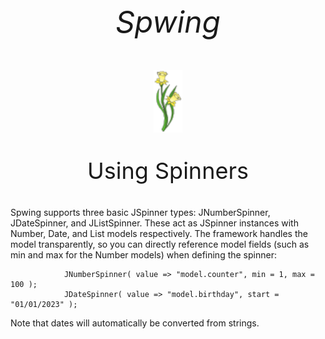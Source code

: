 <p style="text-align: center; font-size: 48px; font-style: italic">
Spwing
</p>

<div style="text-align: center;">
    <img src="https://github.com/bobhablutzel/spwing/blob/main/src/main/resources/com/hablutzel/spwing/component/Spwing.png?raw=true"
         alt="Spwing logo: A daffodil"
         height="100">
    <!-- Spwing logo attribution: CortoFrancese, CC BY-SA 4.0 <https://creativecommons.org/licenses/by-sa/4.0>, via Wikimedia Commons -->
</div>

<p style="text-align: center; font-size: 36px">
Using Spinners
</p>

Spwing supports three basic JSpinner types: JNumberSpinner, JDateSpinner, and JListSpinner. These
act as JSpinner instances with Number, Date, and List models respectively. The framework handles 
the model transparently, so you can directly reference model fields (such as min and max for the
Number models) when defining the spinner:

```
            JNumberSpinner( value => "model.counter", min = 1, max = 100 );
            JDateSpinner( value => "model.birthday", start = "01/01/2023" );
```

Note that dates will automatically be converted from strings.

